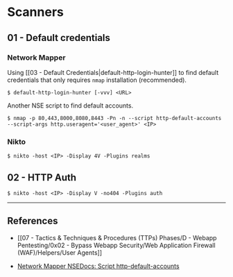 # Scanners

## 01 - Default credentials

### Network Mapper

Using [[03 - Default Credentials|default-http-login-hunter]] to find default credentials that only requires `nmap` installation (recommended).

```
$ default-http-login-hunter [-vvv] <URL>
```

Another NSE script to find default accounts.

```
$ nmap -p 80,443,8000,8080,8443 -Pn -n --script http-default-accounts --script-args http.useragent='<user_agent>' <IP>
```

### Nikto

```
$ nikto -host <IP> -Display 4V -Plugins realms
```

## 02 - HTTP Auth

```
$ nikto -host <IP> -Display V -no404 -Plugins auth
```

---
## References

- [[07 - Tactics & Techniques & Procedures (TTPs) Phases/D - Webapp Pentesting/0x02 - Bypass Webapp Security/Web Application Firewall (WAF)/Helpers/User Agents]]

- [Network Mapper NSEDocs: Script http-default-accounts](https://nmap.org/nsedoc/scripts/http-default-accounts.html)
